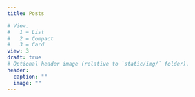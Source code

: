 ```yaml
---
title: Posts

# View.
#   1 = List
#   2 = Compact
#   3 = Card
view: 3
draft: true
# Optional header image (relative to `static/img/` folder).
header:
  caption: ""
  image: ""
---
```

